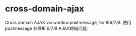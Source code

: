 # cross-domain-ajax

Cross domain AJAX via window.postmessage, for IE6/7/8.  使用 postmessage 处理IE 6/7/8 AJAX跨域问题.


